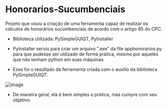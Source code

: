 # Honorarios-Sucumbenciais
Projeto que visou a criação de uma ferramenta capaz de realizar os cálculos de honorários sucumbenciais de acordo com o artigo 85 do CPC.
- Biblioteca utilizada: PySimpleGUIQT, PyInstaller
-  PyInstaller serviu para criar um arquivo ".exe" da file apphonorarios.py para que pudesse ser utilizado de forma prática, mesmo por aqueles que não tenham python em suas máquinas

- Esse foi o resultado da ferramenta criada com o auxílio da biblioteca PySimpleGUIQT:

 ![image](https://user-images.githubusercontent.com/89531380/130812898-10ae4619-6fbc-4104-8497-9c7843e1e219.png)

- De maneira geral, ela é bem simples e prática, mas cumpre com seu objetivo. 
